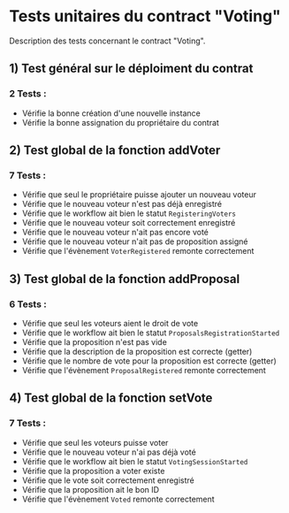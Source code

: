 # Tests unitaires du contract "Voting"

Description des tests concernant le contract "Voting".

## 1) Test général sur le déploiment du contrat
### 2 Tests :

- Vérifie la bonne création d'une nouvelle instance
- Vérifie la bonne assignation du propriétaire du contrat

## 2) Test global de la fonction addVoter
### 7 Tests :

- Vérifie que seul le propriétaire puisse ajouter un nouveau voteur
- Vérifie que le nouveau voteur n'est pas déjà enregistré
- Vérifie que le workflow ait bien le statut `RegisteringVoters`
- Vérifie que le nouveau voteur soit correctement enregistré
- Vérifie que le nouveau voteur n'ait pas encore voté
- Vérifie que le nouveau voteur n'ait pas de proposition assigné
- Vérifie que l'évènement `VoterRegistered` remonte correctement

## 3) Test global de la fonction addProposal
### 6 Tests :

- Vérifie que seul les voteurs aient le droit de vote
- Vérifie que le workflow ait bien le statut `ProposalsRegistrationStarted`
- Vérifie que la proposition n'est pas vide
- Vérifie que la description de la proposition est correcte (getter)
- Vérifie que le nombre de vote pour la proposition est correcte (getter)
- Vérifie que l'évènement `ProposalRegistered` remonte correctement

## 4) Test global de la fonction setVote
### 7 Tests :

- Vérifie que seul les voteurs puisse voter
- Vérifie que le nouveau voteur n'ai pas déjà voté
- Vérifie que le workflow ait bien le statut `VotingSessionStarted`
- Vérifie que la proposition a voter existe
- Vérifie que le vote soit correctement enregistré
- Vérifie que la proposition ait le bon ID
- Vérifie que l'évènement `Voted` remonte correctement

